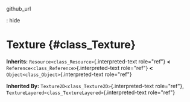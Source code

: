 github\_url

:   hide

Texture {#class_Texture}
=======

**Inherits:** `Resource<class_Resource>`{.interpreted-text role="ref"}
**\<** `Reference<class_Reference>`{.interpreted-text role="ref"} **\<**
`Object<class_Object>`{.interpreted-text role="ref"}

**Inherited By:** `Texture2D<class_Texture2D>`{.interpreted-text
role="ref"}, `TextureLayered<class_TextureLayered>`{.interpreted-text
role="ref"}
